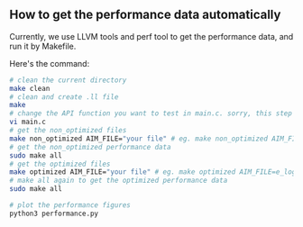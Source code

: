 ## How to get the performance data automatically

Currently, we use LLVM tools and perf tool to get the performance data, and run it by Makefile.

Here's the command:

```bash
# clean the current directory
make clean
# clean and create .ll file
make
# change the API function you want to test in main.c. sorry, this step should be done manually
vi main.c
# get the non_optimized files
make non_optimized AIM_FILE="your file" # eg. make non_optimized AIM_FILE=e_log
# get the non_optimized performance data
sudo make all
# get the optimized files
make optimized AIM_FILE="your file" # eg. make optimized AIM_FILE=e_log
# make all again to get the optimized performance data
sudo make all

# plot the performance figures
python3 performance.py
```

